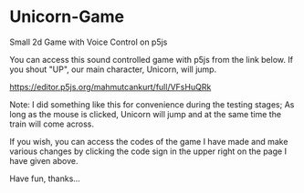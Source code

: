 # Unicorn-Game
Small 2d Game with Voice Control on p5js

You can access this sound controlled game with p5js from the link below. If you shout "UP", our main character, Unicorn, will jump.

https://editor.p5js.org/mahmutcankurt/full/VFsHuQRk

Note: I did something like this for convenience during the testing stages; As long as the mouse is clicked, Unicorn will jump and at the same time the train will come across.

If you wish, you can access the codes of the game I have made and make various changes by clicking the code sign in the upper right on the page I have given above.

Have fun, thanks...
